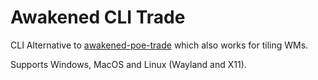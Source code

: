# Awakened CLI Trade

CLI Alternative to [awakened-poe-trade](https://github.com/SnosMe/awakened-poe-trade) which also works for tiling WMs.

Supports Windows, MacOS and Linux (Wayland and X11).
